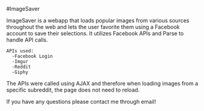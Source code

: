 #ImageSaver

ImageSaver is a webapp that loads popular images from various sources throughout the web and lets the user favorite them using a Facebook account to save their selections. It utilizes Facebook APIs and Parse to handle API calls. 

```
APIs used: 
  -Facebook Login
  -Imgur
  -Reddit
  -Giphy
```  
The APIs were called using AJAX and therefore when loading images from a specific subreddit, the page does not need to reload.

If you have any questions please contact me through email!



